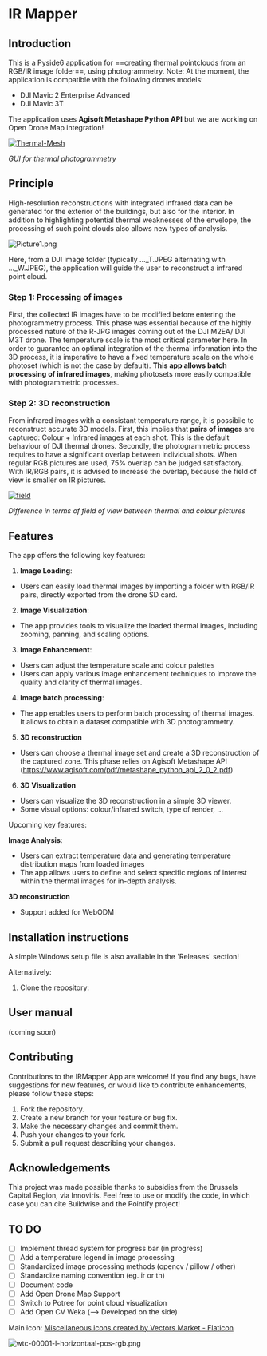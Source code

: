# IR Mapper

## Introduction

This is a Pyside6 application for ==creating thermal pointclouds from an RGB/IR image folder==, using photogrammetry.
Note: At the moment, the application is compatible with the following drones models:
- DJI Mavic 2 Enterprise Advanced
- DJI Mavic 3T

The application uses **Agisoft Metashape Python API** but we are working on Open Drone Map integration!

<a href="https://ibb.co/MfKBYKL"><img src="https://i.ibb.co/ScHfhHp/Thermal-Mesh.png" alt="Thermal-Mesh" border="0"></a>

*GUI for thermal photogrammetry*

## Principle
High-resolution reconstructions with integrated infrared data can be generated for the exterior of the buildings, but also for the interior. In addition to highlighting potential thermal weaknesses of the envelope, the processing of such point clouds also allows new types of analysis.

![Picture1.png](https://i.postimg.cc/ryBngFn4/Picture1.png)

Here, from a DJI image folder (typically ..._T.JPEG alternating with ..._W.JPEG), the application will guide the user to reconstruct a infrared point cloud.

### Step 1: Processing of images
First, the collected IR images have to be modified before entering the photogrammetry process. This phase was essential because of the highly processed nature of the R-JPG images coming out of the DJI M2EA/ DJI M3T drone. The temperature scale is the most critical parameter here. In order to guarantee an optimal integration of the thermal information into the 3D process, it is imperative to have a fixed temperature scale on the whole photoset (which is not the case by default). **This app allows batch processing of infrared images**, making photosets more easily compatible with photogrammetric processes.

### Step 2: 3D reconstruction
From infrared images with a consistant temperature range, it is possibile to reconstruct accurate 3D models. First, this implies that **pairs of images** are captured: Colour + Infrared images at each shot. This is the default behaviour of DJI thermal drones. Secondly, the photogrammetric process requires to have a significant overlap between individual shots. When regular RGB pictures are used, 75% overlap can be judged satisfactory. With IR/RGB pairs, it is advised to increase the overlap, because the field of view is smaller on IR pictures. 

<a href="https://imgbb.com/"><img src="https://i.ibb.co/T8HKHVP/field.png" alt="field" border="0"></a>

*Difference in terms of field of view between thermal and colour pictures*

## Features
The app offers the following key features:

1. **Image Loading**:
- Users can easily load thermal images by importing a folder with RGB/IR pairs, directly exported from the drone SD card.
  
2. **Image Visualization**:
- The app provides tools to visualize the loaded thermal images, including zooming, panning, and scaling options.

3. **Image Enhancement**:
- Users can adjust the temperature scale and colour palettes
- Users can apply various image enhancement techniques to improve the quality and clarity of thermal images.
  
4. **Image batch processing**:
- The app enables users to perform batch processing of thermal images. It allows to obtain a dataset compatible with 3D photogrammetry.

5. **3D reconstruction**
- Users can choose a thermal image set and create a 3D reconstruction of the captured zone. This phase relies on Agisoft Metashape API (https://www.agisoft.com/pdf/metashape_python_api_2_0_2.pdf)

6. **3D Visualization**
- Users can visualize the 3D reconstruction in a simple 3D viewer.
- Some visual options: colour/infrared switch, type of render, ...

Upcoming key features:

**Image Analysis**:
- Users can extract temperature data and generating temperature distribution maps from loaded images
- The app allows users to define and select specific regions of interest within the thermal images for in-depth analysis.

**3D reconstruction**
- Support added for WebODM 


## Installation instructions
A simple Windows setup file is also available in the 'Releases' section!

Alternatively:
1. Clone the repository:


## User manual
(coming soon)

## Contributing

Contributions to the IRMapper App are welcome! If you find any bugs, have suggestions for new features, or would like to contribute enhancements, please follow these steps:

1. Fork the repository.
2. Create a new branch for your feature or bug fix.
3. Make the necessary changes and commit them.
4. Push your changes to your fork.
5. Submit a pull request describing your changes.

## Acknowledgements
This project was made possible thanks to subsidies from the Brussels Capital Region, via Innoviris.
Feel free to use or modify the code, in which case you can cite Buildwise and the Pointify project!

## TO DO

- [ ] Implement thread system for progress bar (in progress)
- [ ] Add a temperature legend in image processing
- [ ] Standardized image processing methods (opencv / pillow / other)
- [ ] Standardize naming convention (eg. ir or th)
- [ ] Document code
- [ ] Add Open Drone Map Support
- [ ] Switch to Potree for point cloud visualization
- [ ] Add Open CV Weka (--> Developed on the side)

Main icon:
<a href="https://www.flaticon.com/free-icons/miscellaneous" title="miscellaneous icons">Miscellaneous icons created by Vectors Market - Flaticon</a>

![wtc-00001-l-horizontaal-pos-rgb.png](https://i.postimg.cc/zDy3VjNJ/wtc-00001-l-horizontaal-pos-rgb.png)
